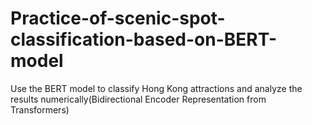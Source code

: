 # Practice-of-scenic-spot-classification-based-on-BERT-model
Use the BERT model to classify Hong Kong attractions and analyze the results numerically(Bidirectional Encoder Representation from Transformers)
